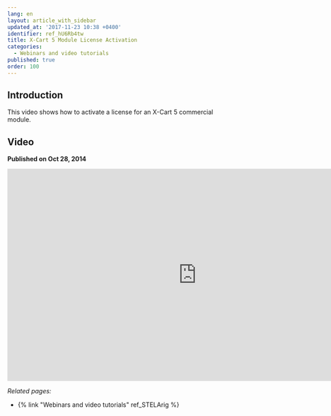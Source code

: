 ```yaml
---
lang: en
layout: article_with_sidebar
updated_at: '2017-11-23 10:38 +0400'
identifier: ref_hU6Rb4tw
title: X-Cart 5 Module License Activation
categories:
  - Webinars and video tutorials
published: true
order: 100
---
```



## Introduction

This video shows how to activate a license for an X-Cart 5 commercial module.

## Video
**Published on Oct 28, 2014**
<iframe class="youtube-player" type="text/html" style="width: 853px; height: 480px" src="https://www.youtube.com/embed/XyK8bPQggPY" frameborder="0"></iframe>


_Related pages:_

*   {% link "Webinars and video tutorials" ref_STELArig %}
